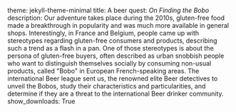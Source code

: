 theme: jekyll-theme-minimal
title: A beer quest: _On Finding the Bobo_
description: Our adventure takes place during the 2010s, gluten-free food made a breakthrough in popularity and was much more available in general shops. Interestingly, in France and Belgium, people came up with stereotypes regarding gluten-free consumers and products, describing such a trend as a flash in a pan. One of those stereotypes is about the persona of gluten-free buyers, often described as urban snobbish people who want to distinguish themselves socially by consuming non-usual products, called "Bobo" in European French-speaking areas.
The international Beer league sent us, the renowned elite Beer detectives to unveil the Bobos, study their characteristics and particularities, and determine if they are a threat to the international Beer drinker community.
show_downloads: True
